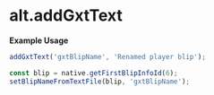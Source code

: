 # alt.addGxtText

**Example Usage**

```js
addGxtText('gxtBlipName', 'Renamed player blip');

const blip = native.getFirstBlipInfoId(6);
setBlipNameFromTextFile(blip, 'gxtBlipName');
```
